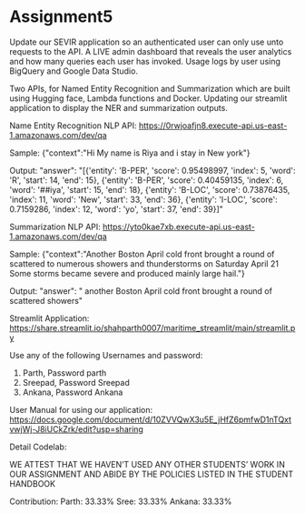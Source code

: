# Assignment5

Update our SEVIR application so an authenticated user can only use unto <n> requests to the API. A LIVE admin dashboard that reveals the user analytics and how many queries each user has invoked. Usage logs by user using BigQuery and Google Data Studio. 
  
Two APIs, for Named Entity Recognition and Summarization which are built using Hugging face, Lambda functions and Docker. Updating our streamlit application to display the NER and summarization outputs. 

Name Entity Recognition NLP API: https://0rwjoafjn8.execute-api.us-east-1.amazonaws.com/dev/qa
  
Sample: {"context":"Hi My name is Riya and i stay in New york"}

Output: "answer": "[{'entity': 'B-PER', 'score': 0.95498997, 'index': 5, 'word': 'R', 'start': 14, 'end': 15}, {'entity': 'B-PER', 'score': 0.40459135, 'index': 6, 'word': '##iya', 'start': 15, 'end': 18}, {'entity': 'B-LOC', 'score': 0.73876435, 'index': 11, 'word': 'New', 'start': 33, 'end': 36}, {'entity': 'I-LOC', 'score': 0.7159286, 'index': 12, 'word': 'yo', 'start': 37, 'end': 39}]"
  
Summarization NLP API: https://yto0kae7xb.execute-api.us-east-1.amazonaws.com/dev/qa
  
Sample: {"context":"Another Boston April cold front brought a round of scattered to numerous showers and thunderstorms on Saturday April 21 Some storms became severe and produced mainly large hail."}

Output: "answer": "<pad> another Boston April cold front brought a round of scattered showers"
  
Streamlit Application: https://share.streamlit.io/shahparth0007/maritime_streamlit/main/streamlit.py
  
Use any of the following Usernames and password: 
1) Parth, Password parth
2) Sreepad, Password Sreepad
3) Ankana, Password Ankana
  
User Manual for using our application: https://docs.google.com/document/d/10ZVVQwX3u5E_jHfZ6pmfwD1nTQxtvwjWj-J8iUCkZrk/edit?usp=sharing
  
Detail Codelab: 
  
WE ATTEST THAT WE HAVEN’T USED ANY OTHER STUDENTS’ WORK IN OUR ASSIGNMENT AND ABIDE BY THE POLICIES LISTED IN THE STUDENT HANDBOOK

Contribution: Parth: 33.33% Sree: 33.33% Ankana: 33.33%
